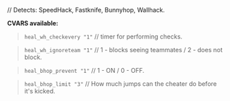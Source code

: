 // Detects: SpeedHack, Fastknife, Bunnyhop, Wallhack.

<b>CVARS available:</b>

> `heal_wh_checkevery "1"` // timer for performing checks.

> `heal_wh_ignoreteam "1"` // 1 - blocks seeing teammates / 2 - does not block.

> `heal_bhop_prevent "1"`  // 1 - ON / 0 - OFF.

> `heal_bhop_limit "3"` // How much jumps can the cheater do before it's kicked.
